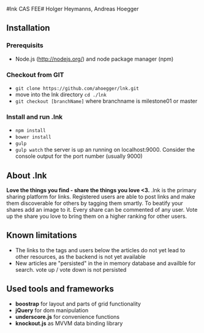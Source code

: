 #lnk CAS FEE#
Holger Heymanns, Andreas Hoegger

## Installation ##
### Prerequisits ###
- Node.js (http://nodejs.org/) and node package manager (npm)

### Checkout from GIT ###
 - `git clone https://github.com/ahoegger/lnk.git`
 - move into the lnk directory `cd ./lnk`
 - `git checkout [branchName]` where branchname is milestone01 or master

### Install and run .lnk ###
 - `npm install`
 - `bower install`
 - `gulp`
 - `gulp watch` the server is up an running on localhost:9000. Consider the console output for the port number (usually 9000)

## About .lnk ###
**Love the things you find - share the things you love <3.**
.lnk is the primary sharing platform for links. Registered users are able to post links and make them discoverable for others by tagging them smartly. To beatify your shares add an image to it.
Every share can be commented of any user. Vote up the share you love to bring them on a higher ranking for other users.

## Known limitations ##
- The links to the tags and users below the articles do not yet lead to other resources, as the backend is not yet available
- New articles are "persisted" in the in memory database and availble for search. vote up / vote down is not persisted

## Used tools and frameworks ##
- **boostrap** for layout and parts of grid functionality
- **jQuery** for dom manipulation
- **underscore.js** for convenience functions
- **knockout.js** as MVVM data binding library
